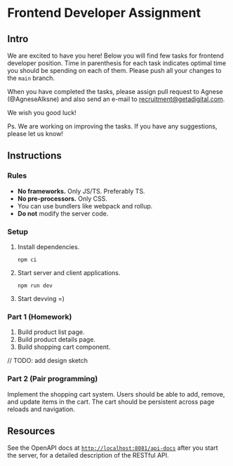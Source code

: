 # Frontend Developer Assignment

## Intro

We are excited to have you here! Below you will find few tasks for frontend developer position. Time in parenthesis for each task indicates optimal time you should be spending on each of them. Please push all your changes to the `main` branch.

When you have completed the tasks, please assign pull request to Agnese (@AgneseAlksne) and also send an e-mail to recruitment@getadigital.com.

We wish you good luck!

Ps. We are working on improving the tasks. If you have any suggestions, please let us know!

## Instructions

### Rules

* **No frameworks.** Only JS/TS. Preferably TS.
* **No pre-processors.** Only CSS.
* You can use bundlers like webpack and rollup.
* **Do not** modify the server code.

### Setup

1. Install dependencies.

   ```console
   npm ci
   ```

2. Start server and client applications.

   ```console
   npm run dev
   ```

3. Start devving =)

### Part 1 (Homework)

1. Build product list page.
2. Build product details page.
3. Build shopping cart component.

// TODO: add design sketch

### Part 2 (Pair programming)

Implement the shopping cart system. Users should be able to add, remove, and update items in the cart. The cart should be persistent across page reloads and navigation.

## Resources

See the OpenAPI docs at [`http://localhost:8081/api-docs`](http://localhost:8081/api-docs) after you start the server, for a detailed description of the RESTful API.